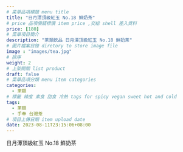 ```yaml
---
# 菜單品項標題 menu title 
title: "日月潭頂級紅玉 No.18 鮮奶茶"
# price 品項價錢標價 item price ,交給 shell 差入資料
price: [180] 
# 菜單項目簡介 
description: "茶類飲品 日月潭頂級紅玉 No.18 鮮奶茶"
# 圖片檔案目錄 diretory to store image file
image : "images/tea.jpg"
# 排序
weight: 2 
# 上架開關 list product 
draft: false
# 菜單品項分類 menu item categories 
categories:
  - 茶類
# 標籤 辣度 素食 甜食 冷熱 tags for spicy vegan sweet hot and cold 
tags:
  - 茶類
  - 手奉 台灣茶
# 項目上傳日期 item upload date 
date: 2023-08-11T23:15:06+08:00
---
```


 日月潭頂級紅玉 No.18 鮮奶茶
